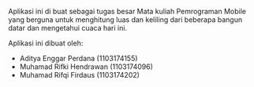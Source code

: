 Aplikasi ini di buat sebagai tugas besar Mata kuliah Pemrograman Mobile yang berguna untuk menghitung luas dan keliling dari beberapa bangun datar dan mengetahui cuaca hari ini.

Aplikasi ini dibuat oleh: 
+ Aditya Enggar Perdana (1103174155)
+ Muhamad Rifki Hendrawan (1103174096)
+ Muhamad Rifqi Firdaus (1103174202)

